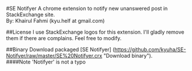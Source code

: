 #SE Notifyer
A chrome extension to notify new unanswered post in StackExchange site.<br />
By: Khairul Fahmi (kyu.helf at gmail.com)

##License
I use StackExchange logos for this extension.
I'll gladly remove them if there are complains.
Feel free to modify.

##Binary
Download packaged [SE Notifyer] (https://github.com/kyuha/SE-Notifyer/raw/master/SE%20Notifyer.crx "Download binary").<br />
####Note
'Notifyer' is not a typo